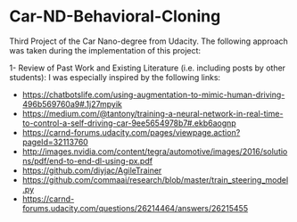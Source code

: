 # Car-ND-Behavioral-Cloning

Third Project of the Car Nano-degree from Udacity. The following approach was taken during the implementation of this project:

1- Review of Past Work and Existing Literature (i.e. including posts by other students):
I was especially inspired by the following links:  
   * https://chatbotslife.com/using-augmentation-to-mimic-human-driving-496b569760a9#.1j27mpyik  
   * https://medium.com/@tantony/training-a-neural-network-in-real-time-to-control-a-self-driving-car-9ee5654978b7#.ekb6aognp  
   * https://carnd-forums.udacity.com/pages/viewpage.action?pageId=32113760  
   * http://images.nvidia.com/content/tegra/automotive/images/2016/solutions/pdf/end-to-end-dl-using-px.pdf  
   * https://github.com/diyjac/AgileTrainer  
   * https://github.com/commaai/research/blob/master/train_steering_model.py  
   * https://carnd-forums.udacity.com/questions/26214464/answers/26215455  